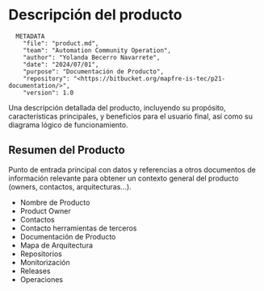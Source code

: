 # Descripción del producto

```Shell
  METADATA
    "file": "product.md",
    "team": "Automation Community Operation",
    "author": "Yolanda Becerro Navarrete",
    "date": "2024/07/01",
    "purpose": "Documentación de Producto",
    "repository": "<https://bitbucket.org/mapfre-is-tec/p21-documentation/>",
    "version": 1.0
```

Una descripción detallada del producto, incluyendo su propósito, características principales, y beneficios para el usuario final, así como su diagrama lógico de funcionamiento.

## Resumen del Producto

Punto de entrada principal con datos y referencias a otros documentos de información relevante para obtener un contexto general del producto (owners, contactos, arquitecturas...).

- Nombre de Producto
- Product Owner
- Contactos
- Contacto herramientas de terceros
- Documentación de Producto
- Mapa de Arquitectura
- Repositorios
- Monitorización
- Releases
- Operaciones
